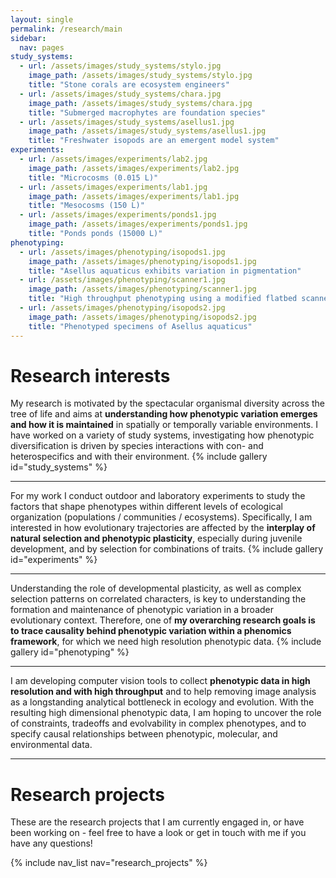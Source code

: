 ```yaml
---
layout: single
permalink: /research/main
sidebar:
  nav: pages
study_systems:
  - url: /assets/images/study_systems/stylo.jpg
    image_path: /assets/images/study_systems/stylo.jpg
    title: "Stone corals are ecosystem engineers"
  - url: /assets/images/study_systems/chara.jpg
    image_path: /assets/images/study_systems/chara.jpg
    title: "Submerged macrophytes are foundation species"
  - url: /assets/images/study_systems/asellus1.jpg
    image_path: /assets/images/study_systems/asellus1.jpg
    title: "Freshwater isopods are an emergent model system"
experiments:
  - url: /assets/images/experiments/lab2.jpg
    image_path: /assets/images/experiments/lab2.jpg
    title: "Microcosms (0.015 L)"
  - url: /assets/images/experiments/lab1.jpg
    image_path: /assets/images/experiments/lab1.jpg
    title: "Mesocosms (150 L)"
  - url: /assets/images/experiments/ponds1.jpg
    image_path: /assets/images/experiments/ponds1.jpg
    title: "Ponds ponds (15000 L)"
phenotyping:
  - url: /assets/images/phenotyping/isopods1.jpg
    image_path: /assets/images/phenotyping/isopods1.jpg
    title: "Asellus aquaticus exhibits variation in pigmentation"
  - url: /assets/images/phenotyping/scanner1.jpg
    image_path: /assets/images/phenotyping/scanner1.jpg
    title: "High throughput phenotyping using a modified flatbed scanner."
  - url: /assets/images/phenotyping/isopods2.jpg
    image_path: /assets/images/phenotyping/isopods2.jpg
    title: "Phenotyped specimens of Asellus aquaticus"
---
```


# Research interests

My research is motivated by the spectacular organismal diversity across the tree of life and aims at **understanding how phenotypic variation emerges and how it is maintained** in spatially or temporally variable environments. I have worked on a variety of study systems, investigating how phenotypic diversification is driven by species interactions with con- and heterospecifics and with their environment. 
{% include gallery id="study_systems" %}

---

For my work I conduct outdoor and laboratory experiments to study the factors that shape phenotypes within different levels of ecological organization (populations / communities / ecosystems). Specifically, I am interested in how evolutionary trajectories are affected by the **interplay of natural selection and phenotypic plasticity**, especially during juvenile development, and by selection for combinations of traits.
{% include gallery id="experiments" %}

---

Understanding the role of developmental plasticity, as well as complex selection patterns on correlated characters, is key to understanding the formation and maintenance of phenotypic variation in a broader evolutionary context. Therefore, one of **my overarching research goals is to trace causality behind phenotypic variation within a phenomics framework**, for which we need high resolution phenotypic data.
{% include gallery id="phenotyping" %}

---

I am developing computer vision tools to collect **phenotypic data in high resolution and with high throughput** and to help removing image analysis as a longstanding analytical bottleneck in ecology and evolution. With the resulting high dimensional phenotypic data, I am hoping to uncover the role of constraints, tradeoffs and evolvability in complex phenotypes, and to specify causal relationships between phenotypic, molecular, and environmental data.
 

---
# Research projects

These are the research projects that I am currently engaged in, or have been working on - feel free to have a look or get in touch with me if you have any questions!

{% include nav_list nav="research_projects" %}

